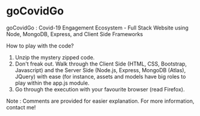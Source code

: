 # goCovidGo
goCovidGo : Covid-19 Engagement Ecosystem - Full Stack Website using Node, MongoDB, Express, and Client Side Frameworks

How to play with the code?
1. Unzip the mystery zipped code.
2. Don't freak out. Walk through the Client Side (HTML, CSS, Bootstrap, Javascript) and the Server Side (Node.js, Express, MongoDB (Atlas), JQuery) with ease (for instance, assets and models have big roles to play within the app.js module.
3. Go through the execution with your favourite browser (read Firefox).

Note : Comments are provided for easier explanation. For more information, contact me!
